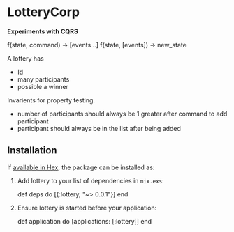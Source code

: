 # LotteryCorp

**Experiments with CQRS**

f(state, command) -> [events...]
f(state, [events]) -> new_state

A lottery has
- Id
- many participants
- possible a winner


Invarients for property testing.

- number of participants should always be 1 greater after command to add participant
- participant should always be in the list after being added



## Installation

If [available in Hex](https://hex.pm/docs/publish), the package can be installed as:

  1. Add lottery to your list of dependencies in `mix.exs`:

        def deps do
          [{:lottery, "~> 0.0.1"}]
        end

  2. Ensure lottery is started before your application:

        def application do
          [applications: [:lottery]]
        end
